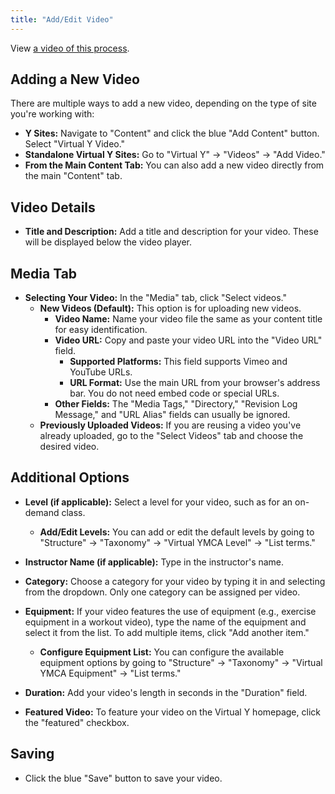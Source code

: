 ```yaml
---
title: "Add/Edit Video"
---
```


View [a video of this process](https://www.youtube.com/watch?v=wrVbQA25IQU&list=PL_QVggMcFfKbWXjK0wtdCAslI8osKbaga&index=5&t=0s).

## Adding a New Video

There are multiple ways to add a new video, depending on the type of site you're working with:

*   **Y Sites:** Navigate to "Content" and click the blue "Add Content" button. Select "Virtual Y Video."
*   **Standalone Virtual Y Sites:** Go to "Virtual Y" -> "Videos" -> "Add Video."
*   **From the Main Content Tab:** You can also add a new video directly from the main "Content" tab.

## Video Details

*   **Title and Description:** Add a title and description for your video. These will be displayed below the video player.

## Media Tab

*   **Selecting Your Video:** In the "Media" tab, click "Select videos."
    *   **New Videos (Default):** This option is for uploading new videos.
        *   **Video Name:** Name your video file the same as your content title for easy identification.
        *   **Video URL:** Copy and paste your video URL into the "Video URL" field.
            *   **Supported Platforms:** This field supports Vimeo and YouTube URLs.
            *   **URL Format:** Use the main URL from your browser's address bar. You do not need embed code or special URLs.
        *   **Other Fields:** The "Media Tags," "Directory," "Revision Log Message," and "URL Alias" fields can usually be ignored.
    *   **Previously Uploaded Videos:** If you are reusing a video you've already uploaded, go to the "Select Videos" tab and choose the desired video.

## Additional Options

*   **Level (if applicable):** Select a level for your video, such as for an on-demand class.
    *   **Add/Edit Levels:** You can add or edit the default levels by going to "Structure" -> "Taxonomy" -> "Virtual YMCA Level" -> "List terms."

*   **Instructor Name (if applicable):** Type in the instructor's name.

*   **Category:** Choose a category for your video by typing it in and selecting from the dropdown. Only one category can be assigned per video.

*   **Equipment:** If your video features the use of equipment (e.g., exercise equipment in a workout video), type the name of the equipment and select it from the list. To add multiple items, click "Add another item."
    *   **Configure Equipment List:** You can configure the available equipment options by going to "Structure" -> "Taxonomy" -> "Virtual YMCA Equipment" -> "List terms."

*   **Duration:** Add your video's length in seconds in the "Duration" field.

*   **Featured Video:** To feature your video on the Virtual Y homepage, click the "featured" checkbox.

## Saving

*   Click the blue "Save" button to save your video.
